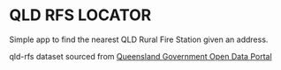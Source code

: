 # QLD RFS LOCATOR
Simple app to find the nearest QLD Rural Fire Station given an address.

qld-rfs dataset sourced from [Queensland Government Open Data Portal](https://www.data.qld.gov.au/dataset/rural-fire-stations/resource/e09d0d06-b13e-4e52-b82d-1ce0cf05927c)